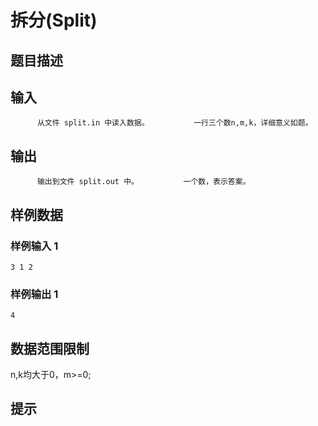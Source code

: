 # 拆分(Split)

## 题目描述



## 输入


          从文件 split.in 中读入数据。          一行三个数n,m,k，详细意义如题。        

## 输出


          输出到文件 split.out 中。          一个数，表示答案。        

## 样例数据

### 样例输入 1

```
​3 1 2

```

### 样例输出 1

```
4

```


## 数据范围限制

n,k均大于0，m>=0;



## 提示


